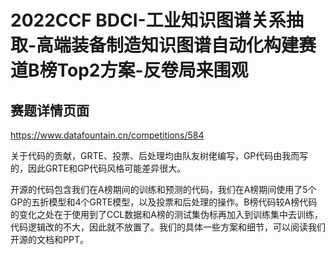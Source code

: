 # 2022CCF BDCI-工业知识图谱关系抽取-高端装备制造知识图谱自动化构建赛道B榜Top2方案-反卷局来围观



## 赛题详情页面

https://www.datafountain.cn/competitions/584

关于代码的贡献，GRTE、投票、后处理均由队友树佬编写，GP代码由我而写的，因此GRTE和GP代码风格可能差异很大。

开源的代码包含我们在A榜期间的训练和预测的代码，我们在A榜期间使用了5个GP的五折模型和4个GRTE模型，以及投票和后处理的操作。B榜代码较A榜代码的变化之处在于使用到了CCL数据和A榜的测试集伪标再加入到训练集中去训练，代码逻辑改的不大，因此就不放置了。我们的具体一些方案和细节，可以阅读我们开源的文档和PPT。